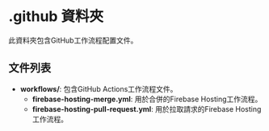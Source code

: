 # .github 資料夾

此資料夾包含GitHub工作流程配置文件。

## 文件列表

- **workflows/**: 包含GitHub Actions工作流程文件。
  - **firebase-hosting-merge.yml**: 用於合併的Firebase Hosting工作流程。
  - **firebase-hosting-pull-request.yml**: 用於拉取請求的Firebase Hosting工作流程。
